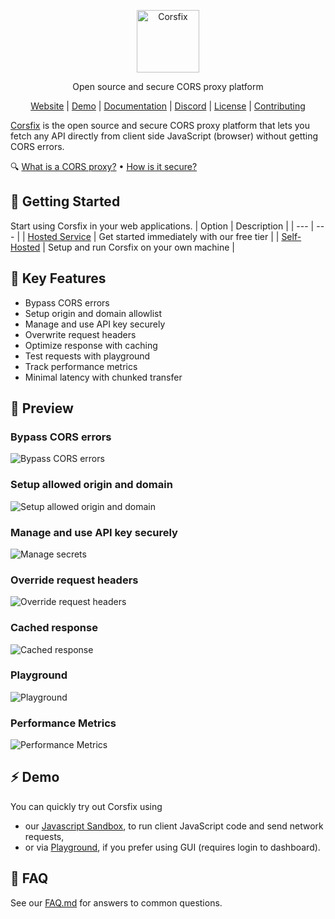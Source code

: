<div align="center">
  <p><a href="https://corsfix.com"><img src="https://assets.corsfix.com/ig8k4n6.png" height="100" alt="Corsfix"></a></p>

  <p>Open source and secure CORS proxy platform</p>

  <p>
    <a href="https://corsfix.com">Website</a> | 
    <a href="#%EF%B8%8F-demo">Demo</a> | 
    <a href="https://corsfix.com/docs">Documentation</a> | 
    <a href="https://discord.gg/WEAeqrRjp2">Discord</a> | 
    <a href="#AGPL-3.0-1-ov-file">License</a> | 
    <a href="CONTRIBUTING.md">Contributing</a>
  </p>
</div>

[Corsfix](https://corsfix.com) is the open source and secure CORS proxy platform that lets you fetch any API directly from client side JavaScript (browser) without getting CORS errors.

<p>
  <span>🔍</span>
  <a href="FAQ.md#what-is-a-cors-proxy">What is a CORS proxy?</a> &bull;
  <a href="FAQ.md#how-is-it-secure">How is it secure?</a>
</p>

## 🚀 Getting Started

Start using Corsfix in your web applications.
| Option | Description |
| --- | --- |
| [Hosted Service](https://corsfix.com) | Get started immediately with our free tier |
| [Self-Hosted](https://corsfix.com/docs/open-source/self-hosting) | Setup and run Corsfix on your own machine |

## 💫 Key Features

- Bypass CORS errors
- Setup origin and domain allowlist
- Manage and use API key securely
- Overwrite request headers
- Optimize response with caching
- Test requests with playground
- Track performance metrics
- Minimal latency with chunked transfer

## 🔎 Preview

### Bypass CORS errors

![Bypass CORS errors](https://assets.corsfix.com/v6sc7ld.png)

### Setup allowed origin and domain

![Setup allowed origin and domain](https://assets.corsfix.com/r9zlfef.png)

### Manage and use API key securely

![Manage secrets](https://assets.corsfix.com/8it4qqb.png)

### Override request headers

![Override request headers](https://assets.corsfix.com/xd0esz6j.png)

### Cached response

![Cached response](https://assets.corsfix.com/pypmbrs.png)

### Playground

![Playground](https://assets.corsfix.com/zh0eczi.png)

### Performance Metrics

![Performance Metrics](https://assets.corsfix.com/s6d5kce.png)

## ⚡️ Demo

You can quickly try out Corsfix using

- our [Javascript Sandbox](https://sandbox.corsfix.com), to run client JavaScript code and send network requests,
- or via [Playground](https://app.corsfix.com/playground), if you prefer using GUI (requires login to dashboard).

## 🙋 FAQ

See our [FAQ.md](FAQ.md) for answers to common questions.
